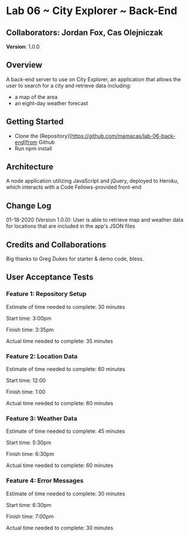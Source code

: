 # Lab 06 ~ City Explorer ~ Back-End

## Collaborators: Jordan Fox, Cas Olejniczak

**Version**: 1.0.0

## Overview
A back-end server to use on City Explorer, an application that allows the user to search for a city and retrieve data including:
* a map of the area
* an eight-day weather forecast

## Getting Started
* Clone the (Repository)[https://github.com/mamacas/lab-06-back-end]from Github
* Run npm install

## Architecture
A node application utilizing JavaScript and jQuery, deployed to Heroku, which interacts with a Code Fellows-provided front-end

## Change Log
01-18-2020 (Version 1.0.0): User is able to retrieve map and weather data for locations that are included in the app's JSON files

## Credits and Collaborations
Big thanks to Greg Dukes for starter & demo code, bless.

## User Acceptance Tests
### Feature 1: Repository Setup

Estimate of time needed to complete: 30 minutes

Start time: 3:00pm

Finish time: 3:35pm

Actual time needed to complete: 35 minutes

### Feature 2: Location Data

Estimate of time needed to complete: 60 minutes

Start time: 12:00

Finish time: 1:00

Actual time needed to complete: 60 minutes

### Feature 3: Weather Data

Estimate of time needed to complete: 45 minutes

Start time: 5:30pm

Finish time: 6:30pm

Actual time needed to complete: 60 minutes

### Feature 4: Error Messages

Estimate of time needed to complete: 30 minutes

Start time: 6:30pm

Finish time: 7:00pm

Actual time needed to complete: 30 minutes